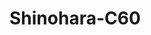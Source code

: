 # Shinohara-C60
<a name="material" />
<script type="application/ld+json">

  {
    "@context": "https://schema.org/",
    "@type": "ChemicalSubstance",
    "http://purl.org/dc/terms/conformsTo":
      {
        "@type": "CreativeWork",
        "@id": "https://bioschemas.org/profiles/ChemicalSubstance/0.4-RELEASE/"
      },
    "@id": "https://egonw.github.io/nanowiki/nanowiki472.html#material",
    "name": "Shinohara-C60",
    "sameAs: "http://127.0.0.1/mediawiki/index.php/Special:URIResolver/Shinohara-2DC60"
  }
</script>

